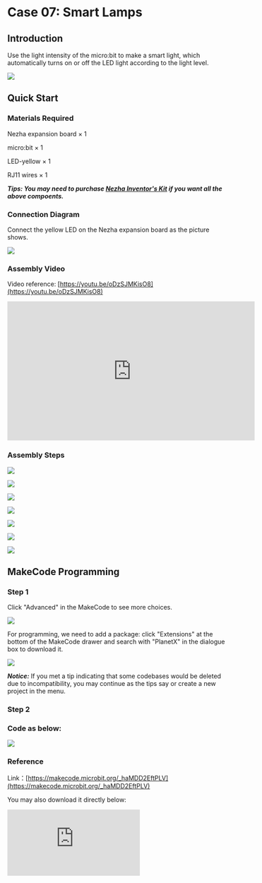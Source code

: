 ﻿# Case 07: Smart Lamps

## Introduction

Use the light intensity of the micro:bit to make a smart light, which automatically turns on or off the LED light according to the light level.

![](https://wiki-media-ef.oss-cn-hongkong.aliyuncs.com//images/case_07_01.png)

## Quick Start


### Materials Required

Nezha expansion board × 1

micro:bit × 1

LED-yellow × 1

RJ11 wires × 1

***Tips: You may need to purchase [Nezha Inventor's Kit](https://www.elecfreaks.com/nezha-inventor-s-kit-for-micro-bit-without-micro-bit-board.html) if you want all the above compoents.***

### Connection Diagram

Connect the yellow LED on the Nezha expansion board as the picture shows.


![](https://wiki-media-ef.oss-cn-hongkong.aliyuncs.com//images/case_07_03.png)

### Assembly Video


Video reference: [https://youtu.be/oDzSJMKisO8](https://youtu.be/oDzSJMKisO8)

<iframe width="560" height="315" src="https://www.youtube.com/embed/oDzSJMKisO8" frameborder="0" allow="accelerometer; autoplay; clipboard-write; encrypted-media; gyroscope; picture-in-picture" allowfullscreen></iframe>

### Assembly Steps

![](https://wiki-media-ef.oss-cn-hongkong.aliyuncs.com//images/case_step_07_01.png)

![](https://wiki-media-ef.oss-cn-hongkong.aliyuncs.com//images/case_step_07_02.png)

![](https://wiki-media-ef.oss-cn-hongkong.aliyuncs.com//images/case_step_07_03.png)

![](https://wiki-media-ef.oss-cn-hongkong.aliyuncs.com//images/case_step_07_04.png)

![](https://wiki-media-ef.oss-cn-hongkong.aliyuncs.com//images/case_step_07_05.png)

![](https://wiki-media-ef.oss-cn-hongkong.aliyuncs.com//images/case_step_07_06.png)

![](https://wiki-media-ef.oss-cn-hongkong.aliyuncs.com//images/case_step_07_07.png)



## MakeCode Programming



### Step 1

Click "Advanced" in the MakeCode to see more choices.

![](https://wiki-media-ef.oss-cn-hongkong.aliyuncs.com//images/case_01_10.png)

For programming, we need to add a package: click "Extensions" at the bottom of the MakeCode drawer and search with "PlanetX" in the dialogue box to download it.

![](https://wiki-media-ef.oss-cn-hongkong.aliyuncs.com//images/case_01_11.png)

***Notice:*** If you met a tip indicating that some codebases would be deleted due to incompatibility, you may continue as the tips say or create a new project in the menu.

### Step 2

### Code as below:

![](https://wiki-media-ef.oss-cn-hongkong.aliyuncs.com//images/case_07_10.png)


### Reference
Link：[https://makecode.microbit.org/_haMDD2EftPLV](https://makecode.microbit.org/_haMDD2EftPLV)

You may also download it directly below:

<div
    style={{
        position: 'relative',
        paddingBottom: '60%',
        overflow: 'hidden',
    }}
>
    <iframe
        src="https://makecode.microbit.org/_haMDD2EftPLV"
        frameborder="0"
        sandbox="allow-popups allow-forms allow-scripts allow-same-origin"
        style={{
            position: 'absolute',
            width: '100%',
            height: '100%',
        }}
    />
</div>


### Result

The LED lamps light on/off according to the light intensity.

![](https://wiki-media-ef.oss-cn-hongkong.aliyuncs.com//images/case-gif-07.gif)
